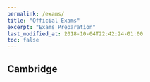 ```yaml
---
permalink: /exams/
title: "Official Exams"
excerpt: "Exams Preparation"
last_modified_at: 2018-10-04T22:42:24-01:00
toc: false
---
```


## Cambridge

